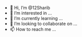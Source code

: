 - 👋 Hi, I’m @12Sharib
- 👀 I’m interested in ...
- 🌱 I’m currently learning ...
- 💞️ I’m looking to collaborate on ...
- 📫 How to reach me ...

<!---
12Sharib/12Sharib is a ✨ special ✨ repository because its `README.md` (this file) appears on your GitHub profile.
You can click the Preview link to take a look at your changes.
--->
